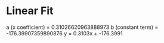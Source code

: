 
# Linear Fit

a (x coefficient) = 0.31026620963888973
b (constant term) = -176.39907359890876
y = 0.3103x + -176.3991

